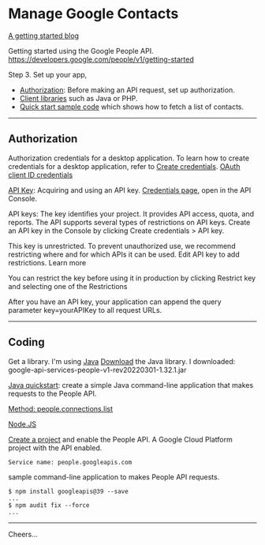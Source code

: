 # Manage Google Contacts

[A getting started blog](https://www.nylas.com/blog/google-people-api-vs-contacts-api-migration)

Getting started using the Google People API.
https://developers.google.com/people/v1/getting-started

Step 3. Set up your app,
+ [Authorization](https://developers.google.com/people/v1/how-tos/authorizing): Before making an API request, set up authorization.
+ [Client libraries](https://developers.google.com/people/v1/libraries) such as Java or PHP.
+ [Quick start sample code](https://developers.google.com/people/quickstart/js) which shows how to fetch a list of contacts.

--------------------------------------------------------------------------------
## Authorization

Authorization credentials for a desktop application. 
To learn how to create credentials for a desktop application, refer to 
[Create credentials](https://developers.google.com/workspace/guides/create-credentials).
[OAuth client ID credentials](https://developers.google.com/workspace/guides/create-credentials#oauth-client-id)

[API Key](https://developers.google.com/people/v1/how-tos/authorizing#APIKey): Acquiring and using an API key.
[Credentials page](https://console.developers.google.com/apis/credentials), open in the API Console.

API keys: The key identifies your project.
It provides API access, quota, and reports.
The API supports several types of restrictions on API keys. 
Create an API key in the Console by clicking Create credentials > API key.

This key is unrestricted. To prevent unauthorized use, we recommend restricting where and for which APIs it can be used. 
Edit API key to add restrictions. Learn more 

You can restrict the key before using it in production by clicking Restrict key and selecting one of the Restrictions

After you have an API key, your application can append the query parameter key=yourAPIKey to all request URLs.

--------------------------------------------------------------------------------
## Coding

Get a library. I'm using [Java](https://developers.google.com/people/v1/libraries#java)
[Download](https://search.maven.org/search?q=g:com.google.apis%20AND%20a:google-api-services-people) the Java library.
I downloaded: google-api-services-people-v1-rev20220301-1.32.1.jar

[Java quickstart](https://developers.google.com/people/quickstart/java):
create a simple Java command-line application that makes requests to the People API.

[Method: people.connections.list](https://developers.google.com/people/api/rest/v1/people.connections/list)

[Node.JS](https://developers.google.com/people/quickstart/nodejs)

[Create a project](https://developers.google.com/workspace/guides/create-project) and enable the People API.
A Google Cloud Platform project with the API enabled.
````
Service name: people.googleapis.com 
````

sample command-line application to makes People API requests.
````
$ npm install googleapis@39 --save
...
$ npm audit fix --force
...
````

--------------------------------------------------------------------------------
Cheers...
